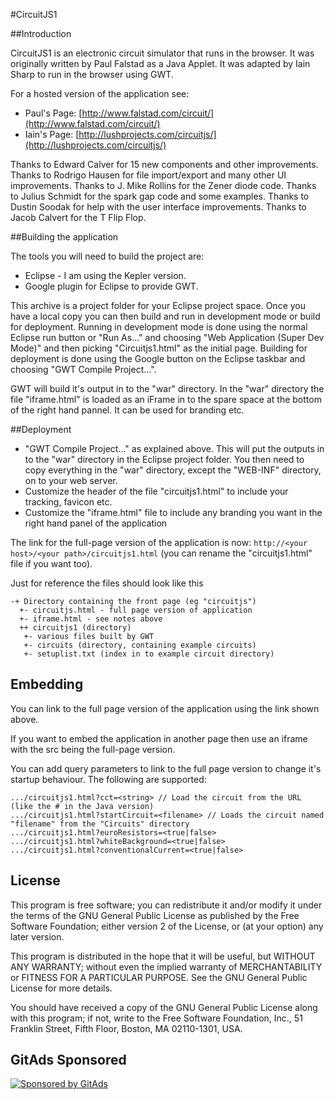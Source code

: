 #CircuitJS1

##Introduction

CircuitJS1 is an electronic circuit simulator that runs in the browser. It was originally written by Paul Falstad as a Java Applet. It was adapted by Iain Sharp to run in the browser using GWT.

For a hosted version of the application see:

* Paul's Page: [http://www.falstad.com/circuit/](http://www.falstad.com/circuit/)
* Iain's Page: [http://lushprojects.com/circuitjs/](http://lushprojects.com/circuitjs/)

Thanks to Edward Calver for 15 new components and other improvements. Thanks to Rodrigo Hausen for file import/export and many other UI improvements. Thanks to J. Mike Rollins for the Zener diode code. Thanks to Julius Schmidt for the spark gap code and some examples. Thanks to Dustin Soodak for help with the user interface improvements. Thanks to Jacob Calvert for the T Flip Flop. 

##Building the application

The tools you will need to build the project are:

* Eclipse - I am using the Kepler version.
* Google plugin for Eclipse to provide GWT.

This archive is a project folder for your Eclipse project space. Once you have a local copy you can then build and run in development mode or build for deployment. Running in development mode is done using the normal Eclipse run button or "Run As..." and choosing "Web Application (Super Dev Mode)" and then picking "Circuitjs1.html" as the initial page. Building for deployment is done using the Google button on the Eclipse taskbar and choosing "GWT Compile Project...".

GWT will build it's output in to the "war" directory. In the "war" directory the file "iframe.html" is loaded as an iFrame in to the spare space at the bottom of the right hand pannel. It can be used for branding etc.

##Deployment

* "GWT Compile Project..." as explained above. This will put the outputs in to the "war" directory in the Eclipse project folder. You then need to copy everything in the "war" directory, except the "WEB-INF" directory, on to your web server.
* Customize the header of the file "circuitjs1.html" to include your tracking, favicon etc.
* Customize the "iframe.html" file to include any branding you want in the right hand panel of the application


The link for the full-page version of the application is now:
`http://<your host>/<your path>/circuitjs1.html`
(you can rename the "circuitjs1.html" file if you want too).

Just for reference the files should look like this

```
-+ Directory containing the front page (eg "circuitjs")
  +- circuitjs.html - full page version of application
  +- iframe.html - see notes above
  ++ circuitjs1 (directory)
   +- various files built by GWT
   +- circuits (directory, containing example circuits)
   +- setuplist.txt (index in to example circuit directory)
```
   
## Embedding

You can link to the full page version of the application using the link shown above.

If you want to embed the application in another page then use an iframe with the src being the full-page version.

You can add query parameters to link to the full page version to change it's startup behaviour. The following are supported:
```
.../circuitjs1.html?cct=<string> // Load the circuit from the URL (like the # in the Java version)
.../circuitjs1.html?startCircuit=<filename> // Loads the circuit named "filename" from the "Circuits" directory
.../circuitjs1.html?euroResistors=<true|false>
.../circuitjs1.html?whiteBackground=<true|false>
.../circuitjs1.html?conventionalCurrent=<true|false>
```

## License

This program is free software; you can redistribute it and/or
modify it under the terms of the GNU General Public License
as published by the Free Software Foundation; either version 2
of the License, or (at your option) any later version.

This program is distributed in the hope that it will be useful,
but WITHOUT ANY WARRANTY; without even the implied warranty of
MERCHANTABILITY or FITNESS FOR A PARTICULAR PURPOSE.  See the
GNU General Public License for more details.

You should have received a copy of the GNU General Public License
along with this program; if not, write to the Free Software
Foundation, Inc., 51 Franklin Street, Fifth Floor, Boston, MA  02110-1301, USA.

## GitAds Sponsored
[![Sponsored by GitAds](https://gitads.dev/v1/ad-serve?source=arnabnandy7/circuitjs1@github)](https://gitads.dev/v1/ad-track?source=arnabnandy7/circuitjs1@github)



